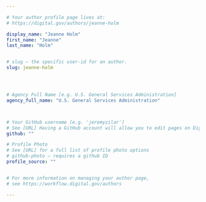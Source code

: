 ```yaml
---

# Your author profile page lives at:
# https://digital.gov/authors/jeanne-holm

display_name: "Jeanne Holm"
first_name: "Jeanne"
last_name: "Holm"


# slug — the specific user-id for an author.
slug: jeanne-holm




# Agency Full Name [e.g. U.S. General Services Administration]
agency_full_name: "U.S. General Services Administration"



# Your GitHub username [e.g. 'jeremyzilar']
# See [URL] Having a GitHub account will allow you to edit pages on DigitalGov. The image used in your GitHub account can also be used to populate your digital.gov profile photo.
github: ""

# Profile Photo
# See [URL] for a full list of profile photo options
# github-photo — requires a github ID
profile_source: ""


# For more information on managing your author page,
# see https://workflow.digital.gov/authors

---
```

